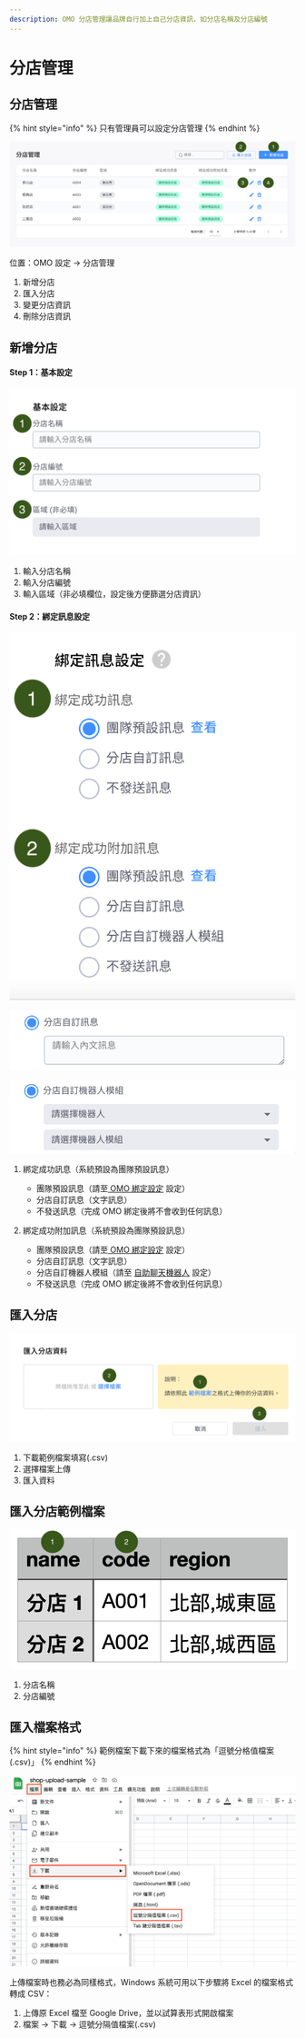```yaml
---
description: OMO 分店管理讓品牌自行加上自己分店資訊，如分店名稱及分店編號
---
```


# 分店管理

## 分店管理

{% hint style="info" %}
只有管理員可以設定分店管理
{% endhint %}

![分店總覽](<../../.gitbook/assets/Pic 1-2.png>)

位置：OMO 設定 -> 分店管理

1. 新增分店
2. 匯入分店
3. 變更分店資訊
4. 刪除分店資訊

## 新增分店

#### Step 1：基本設定

![](<../../.gitbook/assets/Pic 2-2 (1).png>)

1. 輸入分店名稱
2. 輸入分店編號
3. 輸入區域（非必填欄位，設定後方便篩選分店資訊）

#### Step 2：綁定訊息設定

![客人掃完 QR Code 後成功綁定店員的訊息](<../../.gitbook/assets/Pic 312.png>)

![分店自訂訊息 - 純文字訊息](<../../.gitbook/assets/Pic 3--1.png>)

![分店自訂訊息 - 機器人模組](<../../.gitbook/assets/Pic 3--2.png>)

1.  綁定成功訊息（系統預設為團隊預設訊息）

    * 團隊預設訊息（請至[ OMO 綁定設定](https://docs.omnichat.ai/features/omo-she-ding/omo-bang-ding-she-ding#bang-ding-dian-yuan-cheng-gong-xun-xi) 設定）
    * 分店自訂訊息（文字訊息）
    * 不發送訊息（完成 OMO 綁定後將不會收到任何訊息）


2. 綁定成功附加訊息（系統預設為團隊預設訊息）
   * 團隊預設訊息（請至[ OMO 綁定設定](https://docs.omnichat.ai/features/omo-she-ding/omo-bang-ding-she-ding#bang-ding-dian-yuan-cheng-gong-xun-xi) 設定）
   * 分店自訂訊息（文字訊息）
   * 分店自訂機器人模組（請至 [自助聊天機器人](https://docs.omnichat.ai/features/marketing/chatbot-builder) 設定）
   * 不發送訊息（完成 OMO 綁定後將不會收到任何訊息）

## 匯入分店

![](<../../.gitbook/assets/Pic 5 (2).png>)

1. 下載範例檔案填寫(.csv)
2. 選擇檔案上傳
3. 匯入資料

## 匯入分店範例檔案

![](<../../.gitbook/assets/Pic 6 (1).png>)

1. 分店名稱
2. 分店編號



## 匯入檔案格式

{% hint style="info" %}
範例檔案下載下來的檔案格式為「逗號分格值檔案(.csv)」
{% endhint %}

![上傳至 Google Drive 後開啟並下載](<../../.gitbook/assets/Pic 7-1.png>)

上傳檔案時也務必為同樣格式，Windows 系統可用以下步驟將 Excel 的檔案格式轉成 CSV：

1. 上傳原 Excel 檔至 Google Drive，並以試算表形式開啟檔案
2. 檔案 -> 下載 -> 逗號分隔值檔案(.csv)

